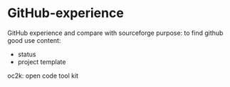 # GitHub-experience
GitHub experience and compare with sourceforge
purpose: to find github good use
content: 
- status
- project template

oc2k: open code tool kit
